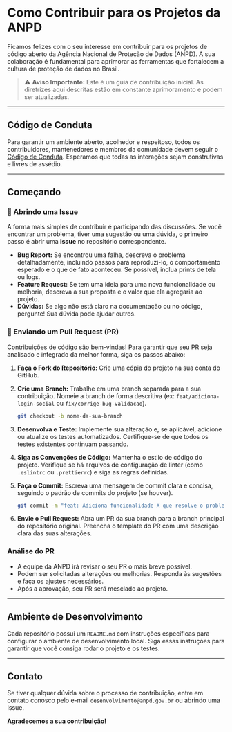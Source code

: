 # Como Contribuir para os Projetos da ANPD

Ficamos felizes com o seu interesse em contribuir para os projetos de código aberto da Agência Nacional de Proteção de Dados (ANPD). A sua colaboração é fundamental para aprimorar as ferramentas que fortalecem a cultura de proteção de dados no Brasil.

> ⚠️ **Aviso Importante:** Este é um guia de contribuição inicial. As diretrizes aqui descritas estão em constante aprimoramento e podem ser atualizadas.

---

## Código de Conduta

Para garantir um ambiente aberto, acolhedor e respeitoso, todos os contribuidores, mantenedores e membros da comunidade devem seguir o [Código de Conduta](CODE_OF_CONDUCT.md). Esperamos que todas as interações sejam construtivas e livres de assédio.

---

## Começando

### 💬 Abrindo uma Issue

A forma mais simples de contribuir é participando das discussões. Se você encontrar um problema, tiver uma sugestão ou uma dúvida, o primeiro passo é abrir uma **Issue** no repositório correspondente.

- **Bug Report:** Se encontrou uma falha, descreva o problema detalhadamente, incluindo passos para reproduzi-lo, o comportamento esperado e o que de fato aconteceu. Se possível, inclua prints de tela ou logs.
- **Feature Request:** Se tem uma ideia para uma nova funcionalidade ou melhoria, descreva a sua proposta e o valor que ela agregaria ao projeto.
- **Dúvidas:** Se algo não está claro na documentação ou no código, pergunte! Sua dúvida pode ajudar outros.

### 🚀 Enviando um Pull Request (PR)

Contribuições de código são bem-vindas! Para garantir que seu PR seja analisado e integrado da melhor forma, siga os passos abaixo:

1.  **Faça o Fork do Repositório:** Crie uma cópia do projeto na sua conta do GitHub.
2.  **Crie uma Branch:** Trabalhe em uma branch separada para a sua contribuição. Nomeie a branch de forma descritiva (ex: `feat/adiciona-login-social` ou `fix/corrige-bug-validacao`).

    ```bash
    git checkout -b nome-da-sua-branch
    ```

3.  **Desenvolva e Teste:** Implemente sua alteração e, se aplicável, adicione ou atualize os testes automatizados. Certifique-se de que todos os testes existentes continuam passando.

4.  **Siga as Convenções de Código:** Mantenha o estilo de código do projeto. Verifique se há arquivos de configuração de linter (como `.eslintrc` ou `.prettierrc`) e siga as regras definidas.

5.  **Faça o Commit:** Escreva uma mensagem de commit clara e concisa, seguindo o padrão de commits do projeto (se houver).

    ```bash
    git commit -m "feat: Adiciona funcionalidade X que resolve o problema Y"
    ```

6.  **Envie o Pull Request:** Abra um PR da sua branch para a branch principal do repositório original. Preencha o template do PR com uma descrição clara das suas alterações.

### Análise do PR

- A equipe da ANPD irá revisar o seu PR o mais breve possível.
- Podem ser solicitadas alterações ou melhorias. Responda às sugestões e faça os ajustes necessários.
- Após a aprovação, seu PR será mesclado ao projeto.

---

## Ambiente de Desenvolvimento

Cada repositório possui um `README.md` com instruções específicas para configurar o ambiente de desenvolvimento local. Siga essas instruções para garantir que você consiga rodar o projeto e os testes.

---

## Contato

Se tiver qualquer dúvida sobre o processo de contribuição, entre em contato conosco pelo e-mail `desenvolvimento@anpd.gov.br` ou abrindo uma Issue.

**Agradecemos a sua contribuição!**
